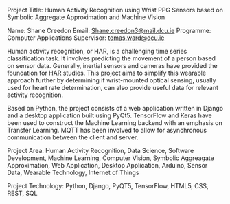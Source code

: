Project Title: Human Activity Recognition using Wrist PPG Sensors based on Symbolic 
Aggregate Approximation and Machine Vision

Name: Shane Creedon
Email: Shane.creedon3@mail.dcu.ie
Programme: Computer Applications
Supervisor: tomas.ward@dcu.ie

Human activity recognition, or HAR, is a challenging time series classification task.
It involves predicting the movement of a person based on sensor data. Generally, 
inertial sensors and cameras have provided the foundation for HAR studies. This project 
aims to simplify this wearable approach further by determining if wrist-mounted optical 
sensing, usually used for heart rate determination, can also provide useful data for relevant activity recognition.

Based on Python, the project consists of a web application written in Django and a 
desktop application built using PyQt5. TensorFlow and Keras have been used to construct the 
Machine Learning backend with an emphasis on Transfer Learning. MQTT has been involved 
to allow for asynchronous communication between the client and server.

Project Area: Human Activity Recognition, Data Science, Software Development, Machine Learning, 
Computer Vision, Symbolic Aggreagate Approximation, Web Application, Desktop Application,
Arduino, Sensor Data, Wearable Technology, Internet of Things

Project Technology: Python, Django, PyQT5, TensorFlow, HTML5, CSS, REST, SQL
